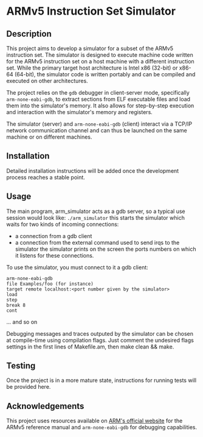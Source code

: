 # ARMv5 Instruction Set Simulator

## Description

This project aims to develop a simulator for a subset of the ARMv5 instruction set. The simulator is designed to execute machine code written for the ARMv5 instruction set on a host machine with a different instruction set. While the primary target host architecture is Intel x86 (32-bit) or x86-64 (64-bit), the simulator code is written portably and can be compiled and executed on other architectures.

The project relies on the `gdb` debugger in client-server mode, specifically `arm-none-eabi-gdb`, to extract sections from ELF executable files and load them into the simulator's memory. It also allows for step-by-step execution and interaction with the simulator's memory and registers.

The simulator (server) and `arm-none-eabi-gdb` (client) interact via a TCP/IP network communication channel and can thus be launched on the same machine or on different machines.

## Installation

Detailed installation instructions will be added once the development process reaches a stable point.

## Usage

The main program, arm_simulator acts as a gdb server, so a typical use session
would look like:
`./arm_simulator`
this starts the simulator which waits for two kinds of incoming connections:
- a connection from a gdb client
- a connection from the external command used to send irqs to the simulator
the simulator prints on the screen the ports numbers on which it listens for
these connections.

To use the simulator, you must connect to it a gdb client:
```gdb
arm-none-eabi-gdb
file Examples/foo (for instance)
target remote localhost:<port number given by the simulator>
load
step
break 8
cont
```
... and so on

Debugging messages and traces outputed by the simulator can be chosen at
compile-time using compilation flags. Just comment the undesired flags settings
in the first lines of Makefile.am, then make clean && make.

## Testing

Once the project is in a more mature state, instructions for running tests will be provided here.

## Acknowledgements

This project uses resources available on [ARM's official website](https://www.arm.com) for the ARMv5 reference manual and `arm-none-eabi-gdb` for debugging capabilities.

